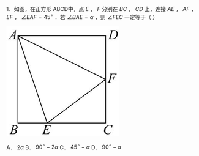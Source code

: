 1．如图，在正方形 ABCD中，点 $E$ ， $F$ 分别在 $B C$ ， $C D$ 上，连接 $A E$ ， $A F$ ， $E F$ ， $\angle E A F = 4 5 ^ { \circ }$ ．若 $\angle B A E = \alpha$ ，则 $\angle F E C$ 一定等于（ ）

![](<../../qs_image_DB/专题1-5_正方形基本型·母题溯源（解析版）_/a8db0be9db884aa050b88c2ab3dc01c5f2953418a609e9e8549d5ccb03a9191a.jpg>)

A． $2 \alpha$ B． $9 0 ^ { \circ } - 2 \alpha$ C． $4 5 ^ { \circ } - \alpha$ D． $9 0 ^ { \circ } - \alpha$
